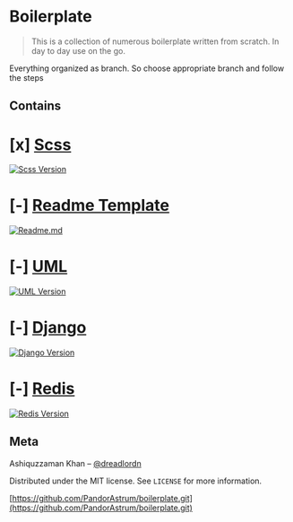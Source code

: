 # Boilerplate 
> This is a collection of numerous boilerplate written from scratch. In day to day use on the go. 

Everything organized as branch. So choose appropriate branch and follow the steps

## Contains

# [x] [Scss](https://github.com/PandorAstrum/boilerplate/tree/scss)  

[![Scss Version][scss-image]][scss-url]

# [-] [Readme Template](https://github.com/PandorAstrum/boilerplate/tree/readme_template)  

[![Readme.md][readme-image]][readme-url]

# [-] [UML](https://github.com/PandorAstrum/boilerplate/tree/uml)  

[![UML Version][uml-image]][uml-url]

# [-] [Django]()  

[![Django Version][django-image]][django-url]

# [-] [Redis]()    

[![Redis Version][redis-image]][redis-url]






## Meta

Ashiquzzaman Khan – [@dreadlordn](https://twitter.com/dreadlordn)

Distributed under the MIT license. See ``LICENSE`` for more information.

[https://github.com/PandorAstrum/boilerplate.git](https://github.com/PandorAstrum/boilerplate.git)


<!-- Markdown link & img dfn's -->

[scss-image]: https://img.shields.io/badge/Sass-3.7.4-yellow.svg?style=for-the-badge&logo=sass
[scss-url]: https://github.com/PandorAstrum/boilerplate/tree/scss

[readme-image]: https://img.shields.io/badge/Readme-Template-maroon.svg?style=for-the-badge&logo=readme
[readme-url]: https://github.com/PandorAstrum/boilerplate/tree/readme_template

[uml-image]: https://img.shields.io/badge/uml-2.5-blueviolet.svg?style=for-the-badge&logo=uml
[uml-url]: https://github.com/PandorAstrum/boilerplate/tree/uml

[django-image]: https://img.shields.io/badge/django-3.0-brightgreen.svg?style=for-the-badge&logo=django
[django-url]: https://github.com/PandorAstrum/boilerplate/tree/readme_template

[redis-image]: https://img.shields.io/badge/Redis-2.4-yellow.svg?style=for-the-badge&logo=redis
[redis-url]: https://www.python.org/
